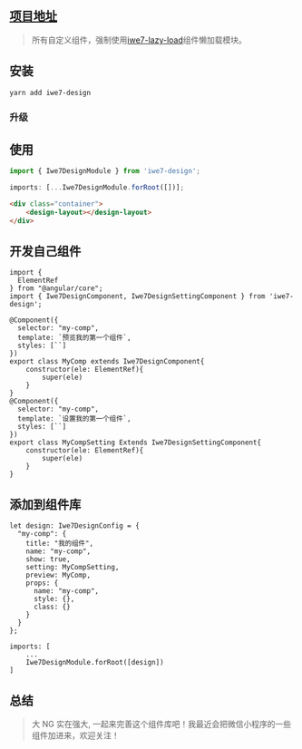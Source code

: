 ## [项目地址](https://github.com/iwe7/iwe7-design)
> 所有自定义组件，强制使用[iwe7-lazy-load](https://github.com/iwe7/iwe7-lazy-load)组件懒加载模块。

## 安装

```sh
yarn add iwe7-design
```

### 升级




## 使用

```ts
import { Iwe7DesignModule } from 'iwe7-design';

imports: [...Iwe7DesignModule.forRoot([])];
```

```html
<div class="container">
    <design-layout></design-layout>
</div>
```

## 开发自己组件

```
import {
  ElementRef
} from "@angular/core";
import { Iwe7DesignComponent, Iwe7DesignSettingComponent } from 'iwe7-design';

@Component({
  selector: "my-comp",
  template: `预览我的第一个组件`,
  styles: [``]
})
export class MyComp extends Iwe7DesignComponent{
    constructor(ele: ElementRef){
        super(ele)
    }
}
@Component({
  selector: "my-comp",
  template: `设置我的第一个组件`,
  styles: [``]
})
export class MyCompSetting Extends Iwe7DesignSettingComponent{
    constructor(ele: ElementRef){
        super(ele)
    }
}
```

## 添加到组件库

```
let design: Iwe7DesignConfig = {
  "my-comp": {
    title: "我的组件",
    name: "my-comp",
    show: true,
    setting: MyCompSetting,
    preview: MyComp,
    props: {
      name: "my-comp",
      style: {},
      class: {}
    }
  }
};

imports: [
    ...
    Iwe7DesignModule.forRoot([design])
]
```

## 总结

> 大 NG 实在强大, 一起来完善这个组件库吧！我最近会把微信小程序的一些组件加进来，欢迎关注！
